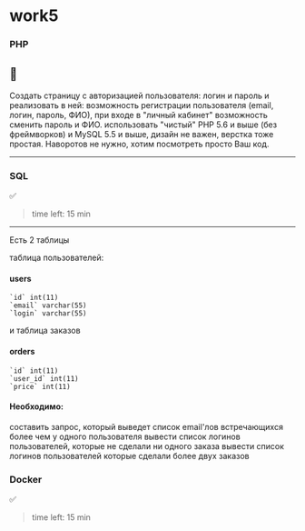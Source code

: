 # work5
### PHP

:black_square_button:    
-----

Создать страницу с авторизацией пользователя: логин и пароль и реализовать в ней:
возможность регистрации пользователя (email, логин, пароль, ФИО),
при входе в "личный кабинет" возможность сменить пароль и ФИО.
использовать "чистый" PHP 5.6 и выше (без фреймворков) и MySQL 5.5 и выше, дизайн не важен, верстка тоже простая. Наворотов не нужно, хотим посмотреть просто Ваш код.

-----

### SQL

:white_check_mark:     
> time left: 15 min

-----
Есть 2 таблицы

таблица пользователей:

#### users

```
`id` int(11)
`email` varchar(55)
`login` varchar(55)
```

и таблица заказов

#### orders

```
`id` int(11)
`user_id` int(11)
`price` int(11)
```

#### Необходимо:

составить запрос, который выведет список email'лов встречающихся более чем у одного пользователя
вывести список логинов пользователей, которые не сделали ни одного заказа
вывести список логинов пользователей которые сделали более двух заказов

### Docker
:white_check_mark: 
> time left: 15 min